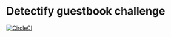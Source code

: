 # Detectify guestbook challenge

[![CircleCI](https://circleci.com/gh/nattvara/detectify-guestbook.svg?style=shield)](https://circleci.com/gh/nattvara/detectify-guestbook)
